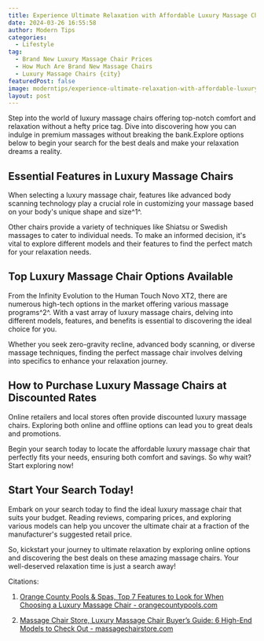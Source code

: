 ```yaml
---
title: Experience Ultimate Relaxation with Affordable Luxury Massage Chairs
date: 2024-03-26 16:55:58
author: Modern Tips
categories:
  - Lifestyle
tag:
  - Brand New Luxury Massage Chair Prices
  - How Much Are Brand New Massage Chairs
  - Luxury Massage Chairs {city}
featuredPost: false
image: moderntips/experience-ultimate-relaxation-with-affordable-luxury-massage-chairs
layout: post
---
```

Step into the world of luxury massage chairs offering top-notch comfort and relaxation without a hefty price tag. Dive into discovering how you can indulge in premium massages without breaking the bank.Explore options below to begin your search for the best deals and make your relaxation dreams a reality.

## Essential Features in Luxury Massage Chairs

When selecting a luxury massage chair, features like advanced body scanning technology play a crucial role in customizing your massage based on your body's unique shape and size^1^.

Other chairs provide a variety of techniques like Shiatsu or Swedish massages to cater to individual needs. To make an informed decision, it's vital to explore different models and their features to find the perfect match for your relaxation needs.

## Top Luxury Massage Chair Options Available

From the Infinity Evolution to the Human Touch Novo XT2, there are numerous high-tech options in the market offering various massage programs^2^. With a vast array of luxury massage chairs, delving into different models, features, and benefits is essential to discovering the ideal choice for you.

Whether you seek zero-gravity recline, advanced body scanning, or diverse massage techniques, finding the perfect massage chair involves delving into specifics to enhance your relaxation journey.

## How to Purchase Luxury Massage Chairs at Discounted Rates

Online retailers and local stores often provide discounted luxury massage chairs. Exploring both online and offline options can lead you to great deals and promotions.

Begin your search today to locate the affordable luxury massage chair that perfectly fits your needs, ensuring both comfort and savings. So why wait? Start exploring now!

## Start Your Search Today!

Embark on your search today to find the ideal luxury massage chair that suits your budget. Reading reviews, comparing prices, and exploring various models can help you uncover the ultimate chair at a fraction of the manufacturer's suggested retail price.

So, kickstart your journey to ultimate relaxation by exploring online options and discovering the best deals on these amazing massage chairs. Your well-deserved relaxation time is just a search away!

Citations:

1. [Orange County Pools & Spas, Top 7 Features to Look for When Choosing a Luxury Massage Chair - orangecountypools.com](https://orangecountypools.com/top-7-features-luxury-massage-chair/)

2. [Massage Chair Store, Luxury Massage Chair Buyer’s Guide: 6 High-End Models to Check Out - massagechairstore.com](https://massagechairstore.com/luxury-massage-chairs/)